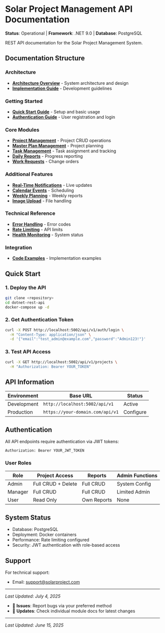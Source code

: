 # Solar Project Management API Documentation

**Status**: Operational | **Framework**: .NET 9.0 | **Database**: PostgreSQL

REST API documentation for the Solar Project Management System.

## Documentation Structure

### Architecture
- **[Architecture Overview](../architecture/README.md)** - System architecture and design
- **[Implementation Guide](../architecture/IMPLEMENTATION_GUIDE.md)** - Development guidelines

### Getting Started
- **[Quick Start Guide](./01_QUICK_START.md)** - Setup and basic usage
- **[Authentication Guide](./02_AUTHENTICATION.md)** - User registration and login

### Core Modules
- **[Project Management](./03_PROJECTS.md)** - Project CRUD operations
- **[Master Plan Management](./04_MASTER_PLANS.md)** - Project planning
- **[Task Management](./05_TASKS.md)** - Task assignment and tracking
- **[Daily Reports](./06_DAILY_REPORTS.md)** - Progress reporting
- **[Work Requests](./07_WORK_REQUESTS.md)** - Change orders

### Additional Features
- **[Real-Time Notifications](./08_REAL_TIME_NOTIFICATIONS.md)** - Live updates
- **[Calendar Events](./09_CALENDAR.md)** - Scheduling
- **[Weekly Planning](./10_WEEKLY_PLANNING.md)** - Weekly reports
- **[Image Upload](./11_IMAGE_UPLOAD.md)** - File handling

### Technical Reference
- **[Error Handling](./11_ERROR_HANDLING.md)** - Error codes
- **[Rate Limiting](./12_RATE_LIMITING.md)** - API limits
- **[Health Monitoring](./14_HEALTH.md)** - System status

### Integration
- **[Code Examples](./15_CODE_EXAMPLES.md)** - Implementation examples

## Quick Start

### 1. Deploy the API
```bash
git clone <repository>
cd dotnet-rest-api
docker-compose up -d
```

### 2. Get Authentication Token
```bash
curl -X POST http://localhost:5002/api/v1/auth/login \
  -H "Content-Type: application/json" \
  -d '{"email":"test_admin@example.com","password":"Admin123!"}'
```

### 3. Test API Access
```bash
curl -X GET http://localhost:5002/api/v1/projects \
  -H "Authorization: Bearer YOUR_TOKEN"
```

## API Information

| Environment | Base URL | Status |
|-------------|----------|---------|
| Development | `http://localhost:5002/api/v1` | Active |
| Production | `https://your-domain.com/api/v1` | Configure |

## Authentication

All API endpoints require authentication via JWT tokens:

```http
Authorization: Bearer YOUR_JWT_TOKEN
```

### User Roles

| Role | Project Access | Reports | Admin Functions |
|------|---------------|---------|-----------------|
| Admin | Full CRUD + Delete | Full CRUD | System Config |
| Manager | Full CRUD | Full CRUD | Limited Admin |
| User | Read Only | Own Reports | None |

## System Status

- Database: PostgreSQL
- Deployment: Docker containers
- Performance: Rate limiting configured
- Security: JWT authentication with role-based access

## Support

For technical support:
- Email: support@solarproject.com

---
*Last Updated: July 4, 2025*
- 🐛 **Issues**: Report bugs via your preferred method
- 📖 **Updates**: Check individual module docs for latest changes

---
*Last Updated: June 15, 2025*
